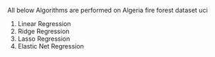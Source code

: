 All below Algorithms are performed on Algeria fire forest dataset uci

1. Linear Regression
2. Ridge Regression
3. Lasso Regression
4. Elastic Net Regression 
